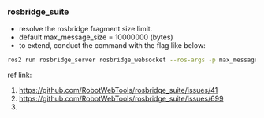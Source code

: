 
### rosbridge_suite 
* resolve the rosbridge fragment size limit. 
* default max_message_size = 10000000 (bytes)
* to extend, conduct the command with the flag like below:
```sh
ros2 run rosbridge_server rosbridge_websocket --ros-args -p max_message_size:=50000000
```

ref link:
1. https://github.com/RobotWebTools/rosbridge_suite/issues/41
2. https://github.com/RobotWebTools/rosbridge_suite/issues/699
3. 